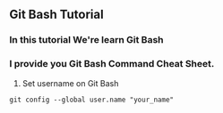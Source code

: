 ## Git Bash Tutorial

### In this tutorial We're learn **Git Bash**

### I provide you **Git Bash Command** Cheat Sheet.

1. Set username on Git Bash
```
git config --global user.name "your_name"
```